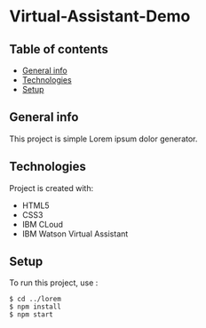# Virtual-Assistant-Demo

## Table of contents
* [General info](#general-info)
* [Technologies](#technologies)
* [Setup](#setup)

## General info
This project is simple Lorem ipsum dolor generator.
	
## Technologies
Project is created with:
* HTML5
* CSS3
* IBM CLoud
* IBM Watson Virtual Assistant
	
## Setup
To run this project, use :

```
$ cd ../lorem
$ npm install
$ npm start
```
